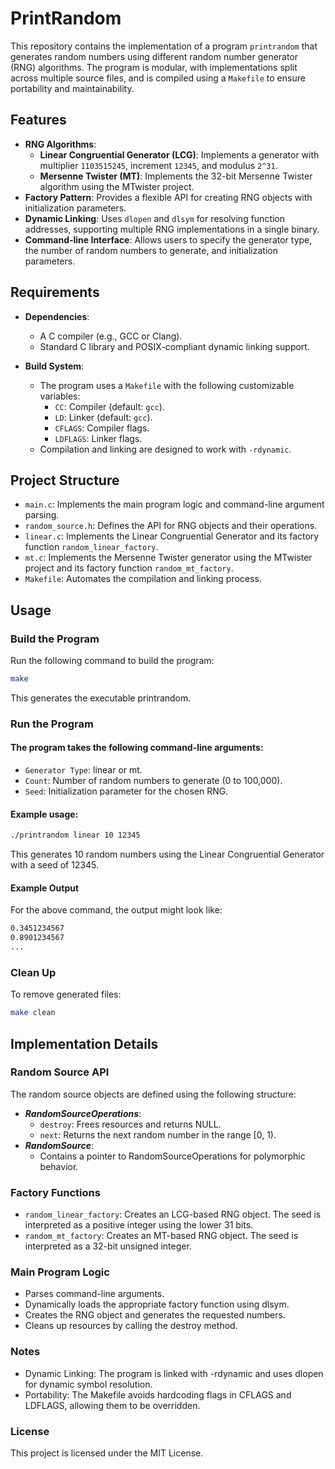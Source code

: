 # PrintRandom

This repository contains the implementation of a program `printrandom` that generates random numbers using different random number generator (RNG) algorithms. The program is modular, with implementations split across multiple source files, and is compiled using a `Makefile` to ensure portability and maintainability.

## Features

- **RNG Algorithms**:
  - **Linear Congruential Generator (LCG)**: Implements a generator with multiplier `1103515245`, increment `12345`, and modulus `2^31`.
  - **Mersenne Twister (MT)**: Implements the 32-bit Mersenne Twister algorithm using the MTwister project.
- **Factory Pattern**: Provides a flexible API for creating RNG objects with initialization parameters.
- **Dynamic Linking**: Uses `dlopen` and `dlsym` for resolving function addresses, supporting multiple RNG implementations in a single binary.
- **Command-line Interface**: Allows users to specify the generator type, the number of random numbers to generate, and initialization parameters.

## Requirements

- **Dependencies**:
  - A C compiler (e.g., GCC or Clang).
  - Standard C library and POSIX-compliant dynamic linking support.

- **Build System**:
  - The program uses a `Makefile` with the following customizable variables:
    - `CC`: Compiler (default: `gcc`).
    - `LD`: Linker (default: `gcc`).
    - `CFLAGS`: Compiler flags.
    - `LDFLAGS`: Linker flags.
  - Compilation and linking are designed to work with `-rdynamic`.

## Project Structure

- `main.c`: Implements the main program logic and command-line argument parsing.
- `random_source.h`: Defines the API for RNG objects and their operations.
- `linear.c`: Implements the Linear Congruential Generator and its factory function `random_linear_factory`.
- `mt.c`: Implements the Mersenne Twister generator using the MTwister project and its factory function `random_mt_factory`.
- `Makefile`: Automates the compilation and linking process.

## Usage

### Build the Program

Run the following command to build the program:

```bash
make
```

This generates the executable printrandom.

### Run the Program

#### The program takes the following command-line arguments:

- `Generator Type`: linear or mt.
- `Count`: Number of random numbers to generate (0 to 100,000).
- `Seed`: Initialization parameter for the chosen RNG.

#### Example usage:

```bash
./printrandom linear 10 12345
```

This generates 10 random numbers using the Linear Congruential Generator with a seed of 12345.

#### Example Output

For the above command, the output might look like:

```bash
0.3451234567
0.8901234567
...
```

### Clean Up

To remove generated files:

```bash
make clean
```

## Implementation Details
### Random Source API

The random source objects are defined using the following structure:

- ***RandomSourceOperations***:
    - `destroy`: Frees resources and returns NULL.
    - `next`: Returns the next random number in the range [0, 1).
- ***RandomSource***:
    - Contains a pointer to RandomSourceOperations for polymorphic behavior.

### Factory Functions

- `random_linear_factory`: Creates an LCG-based RNG object. The seed is interpreted as a positive integer using the lower 31 bits.
- `random_mt_factory`: Creates an MT-based RNG object. The seed is interpreted as a 32-bit unsigned integer.

### Main Program Logic

- Parses command-line arguments.
- Dynamically loads the appropriate factory function using dlsym.
- Creates the RNG object and generates the requested numbers.
- Cleans up resources by calling the destroy method.

### Notes

- Dynamic Linking: The program is linked with -rdynamic and uses dlopen for dynamic symbol resolution.
- Portability: The Makefile avoids hardcoding flags in CFLAGS and LDFLAGS, allowing them to be overridden.

### License

This project is licensed under the MIT License.
